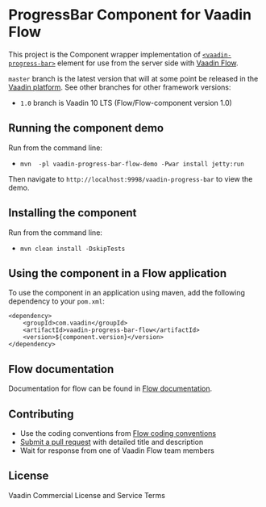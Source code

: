 # ProgressBar Component for Vaadin Flow

This project is the Component wrapper implementation of [`<vaadin-progress-bar>`](https://github.com/vaadin/vaadin-progress-bar)
element for use from the server side with [Vaadin Flow](https://github.com/vaadin/flow).

`master` branch is the latest version that will at some point be released in the [Vaadin platform](https://github.com/vaadin/platform). See other branches for other framework versions:
 - `1.0` branch is Vaadin 10 LTS (Flow/Flow-component version 1.0)

## Running the component demo
Run from the command line:
- `mvn  -pl vaadin-progress-bar-flow-demo -Pwar install jetty:run`

Then navigate to `http://localhost:9998/vaadin-progress-bar` to view the demo.

## Installing the component
Run from the command line:
- `mvn clean install -DskipTests`

## Using the component in a Flow application
To use the component in an application using maven,
add the following dependency to your `pom.xml`:
```
<dependency>
    <groupId>com.vaadin</groupId>
    <artifactId>vaadin-progress-bar-flow</artifactId>
    <version>${component.version}</version>
</dependency>
```

## Flow documentation
Documentation for flow can be found in [Flow documentation](https://github.com/vaadin/flow-and-components-documentation/blob/master/documentation/Overview.asciidoc).

## Contributing
- Use the coding conventions from [Flow coding conventions](https://github.com/vaadin/flow/tree/master/eclipse)
- [Submit a pull request](https://www.digitalocean.com/community/tutorials/how-to-create-a-pull-request-on-github)
  with detailed title and description
- Wait for response from one of Vaadin Flow team members

## License

Vaadin Commercial License and Service Terms
